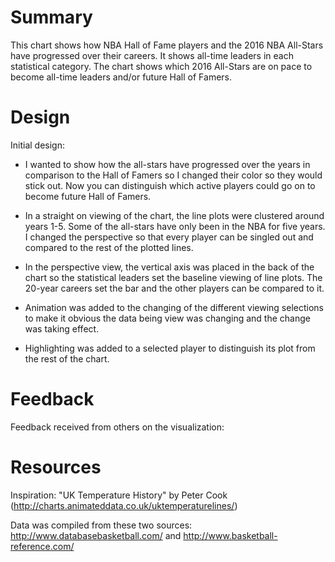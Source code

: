# Summary
This chart shows how NBA Hall of Fame players and the 2016 NBA All-Stars have
progressed over their careers. It shows all-time leaders in each statistical
category. The chart shows which 2016 All-Stars are on pace to become all-time
leaders and/or future Hall of Famers.

# Design 
Initial design:

- I wanted to show how the all-stars have progressed over the years in comparison
to the Hall of Famers so I changed their color so they would stick out. Now you can
distinguish which active players could go on to become future Hall of Famers.

- In a straight on viewing of the chart, the line plots were clustered around years
1-5. Some of the all-stars have only been in the NBA for five years. I changed the
perspective so that every player can be singled out and compared to the rest of the
plotted lines.

- In the perspective view, the vertical axis was placed in the back of the chart so the
statistical leaders set the baseline viewing of line plots. The 20-year careers set the
bar and the other players can be compared to it.

- Animation was added to the changing of the different viewing selections to make it
obvious the data being view was changing and the change was taking effect.

- Highlighting was added to a selected player to distinguish its plot from the rest of the chart.

# Feedback
Feedback received from others on the visualization:

# Resources
Inspiration: "UK Temperature History" by Peter Cook
(http://charts.animateddata.co.uk/uktemperaturelines/)

Data was compiled from these two sources: http://www.databasebasketball.com/ and
http://www.basketball-reference.com/
